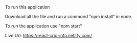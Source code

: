 

To run this application

Download all the file and run a commond "npm install" in node.

To run the application use "npm start"

Live Url: https://react-cric-info.netlify.com/
